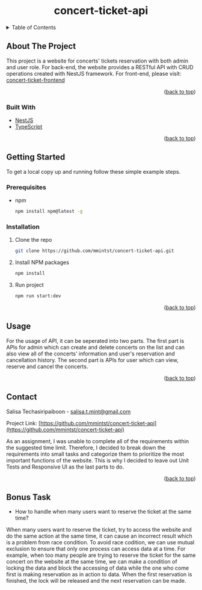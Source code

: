 <a name="readme-top"></a>

<!-- HEADER -->
<br />
<div align="center">

<h1 align="center">concert-ticket-api</h1>

</div>

<!-- TABLE OF CONTENTS -->
<details>
  <summary>Table of Contents</summary>
  <ol>
    <li>
      <a href="#about-the-project">About The Project</a>
      <ul>
        <li><a href="#built-with">Built With</a></li>
      </ul>
    </li>
    <li>
      <a href="#getting-started">Getting Started</a>
      <ul>
        <li><a href="#prerequisites">Prerequisites</a></li>
        <li><a href="#installation">Installation</a></li>
      </ul>
    </li>
    <li><a href="#usage">Usage</a></li>
    <li><a href="#contact">Contact</a></li>
    <li><a href="#bonus-track">Bonus Task</a></li>
  </ol>
</details>

<!-- ABOUT THE PROJECT -->

## About The Project

This project is a website for concerts' tickets reservation with both admin and user role. For back-end, the website provides a RESTful API with CRUD operations created with NestJS framework. For front-end, please visit: [concert-ticket-frontend](https://github.com/mmintst/concert-ticket-frontend)

<p align="right">(<a href="#readme-top">back to top</a>)</p>

### Built With

- [NestJS](https://nestjs.com/)
- [TypeScript](https://www.typescriptlang.org/)

<p align="right">(<a href="#readme-top">back to top</a>)</p>

<!-- GETTING STARTED -->

## Getting Started

To get a local copy up and running follow these simple example steps.

### Prerequisites

- npm
  ```sh
  npm install npm@latest -g
  ```

### Installation

1. Clone the repo
   ```sh
   git clone https://github.com/mmintst/concert-ticket-api.git
   ```
2. Install NPM packages
   ```sh
   npm install
   ```
3. Run project
   ```sh
   npm run start:dev
   ```

<p align="right">(<a href="#readme-top">back to top</a>)</p>

<!-- USAGE EXAMPLES -->

## Usage

For the usage of API, it can be seperated into two parts. The first part is APIs for admin which can create and delete concerts on the list and can also view all of the concerts' information and user's reservation and cancellation history. The second part is APIs for user which can view, reserve and cancel the concerts.

<p align="right">(<a href="#readme-top">back to top</a>)</p>

<!-- CONTACT -->

## Contact

Salisa Techasiripaiboon - salisa.t.mint@gmail.com

Project Link: [https://github.com/mmintst/concert-ticket-api](https://github.com/mmintst/concert-ticket-api)

As an assignment, I was unable to complete all of the requirements within the suggested time limit. Therefore, I decided to break down the requirements into small tasks and categorize them to prioritize the most important functions of the website. This is why I decided to leave out Unit Tests and Responsive UI as the last parts to do.

<p align="right">(<a href="#readme-top">back to top</a>)</p>

<!-- BONUS TASK -->

## Bonus Task

- How to handle when many users want to reserve the ticket at the same time?

When many users want to reserve the ticket, try to access the website and do the same action at the same time, it can cause an incorrect result which is a problem from race condition. To avoid race codition, we can use mutual exclusion to ensure that only one process can access data at a time. For example, when too many people are trying to reserve the ticket for the same concert on the website at the same time, we can make a condition of locking the data and block the accessing of data while the one who come first is making reservation as in action to data. When the first reservation is finished, the lock will be released and the next reservation can be made.
